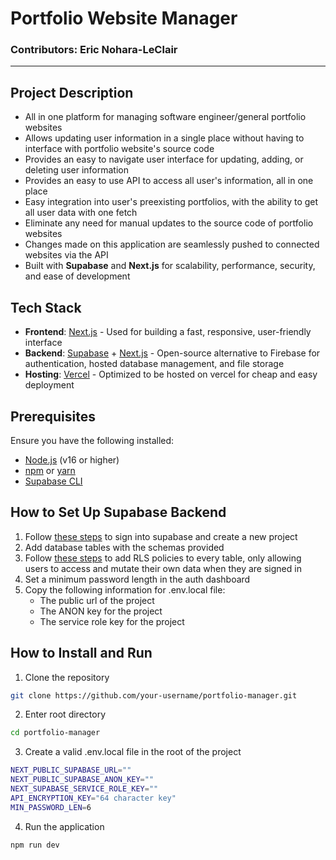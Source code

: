 # Portfolio Website Manager

### Contributors: Eric Nohara-LeClair

---

## Project Description

- All in one platform for managing software engineer/general portfolio websites
- Allows updating user information in a single place without having to interface with portfolio website's source code
- Provides an easy to navigate user interface for updating, adding, or deleting user information
- Provides an easy to use API to access all user's information, all in one place
- Easy integration into user's preexisting portfolios, with the ability to get all user data with one fetch
- Eliminate any need for manual updates to the source code of portfolio websites
- Changes made on this application are seamlessly pushed to connected websites via the API
- Built with **Supabase** and **Next.js** for scalability, performance, security, and ease of development

## Tech Stack

- **Frontend**: [Next.js](https://nextjs.org/) - Used for building a fast, responsive, user-friendly interface
- **Backend**: [Supabase](https://supabase.com/) + [Next.js](https://nextjs.org) - Open-source alternative to Firebase for authentication, hosted database management, and file storage
- **Hosting**: [Vercel](https://vercel.com/) - Optimized to be hosted on vercel for cheap and easy deployment

## Prerequisites

Ensure you have the following installed:

- [Node.js](https://nodejs.org/) (v16 or higher)
- [npm](https://www.npmjs.com/) or [yarn](https://yarnpkg.com/)
- [Supabase CLI](https://supabase.com/docs/guides/cli)

## How to Set Up Supabase Backend

1. Follow [these steps](https://supabase.com/docs/guides/getting-started) to sign into supabase and create a new project
2. Add database tables with the schemas provided
3. Follow [these steps](https://supabase.com/docs/guides/database/postgres/row-level-security) to add RLS policies to every table, only allowing users to access and mutate their own data when they are signed in
4. Set a minimum password length in the auth dashboard
5. Copy the following information for .env.local file:
   - The public url of the project
   - The ANON key for the project
   - The service role key for the project

## How to Install and Run

1. Clone the repository

```bash
git clone https://github.com/your-username/portfolio-manager.git
```

2. Enter root directory

```bash
cd portfolio-manager
```

3. Create a valid .env.local file in the root of the project

```bash
NEXT_PUBLIC_SUPABASE_URL=""
NEXT_PUBLIC_SUPABASE_ANON_KEY=""
NEXT_SUPABASE_SERVICE_ROLE_KEY=""
API_ENCRYPTION_KEY="64 character key"
MIN_PASSWORD_LEN=6
```

4. Run the application

```bash
npm run dev
```
